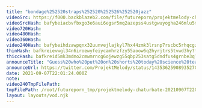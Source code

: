```yaml
---
title: "bondage%252520straps%252520%252526%252520jazz"
videoSrc: https://f000.backblazeb2.com/file/futureporn/projektmelody-chaturbate-2021-09-07.mp4
videoSrcHash: bafybeiacbvfbxgo3e6aui6egsr5mq2azepss4ustgwuyogha246mlu5mjq
video720Hash: 
video480Hash: 
video360Hash: 
video240Hash: bafybeihdzawpqnx32uunvejlajkyl7hx44zmk3lrsnp7rscbc5rhqcgzhq?filename=projektmelody-chaturbate-20210907T220124Z-240p.mp4
thinHash: bafkreievwgl34n6iroewyfeiycamhrzfzy55aoow6q2hyrjtrs5tvwd3hy?filename=20210907T220124Z_thin.jpg
thiccHash: bafkreid5mk3mdmo2cmwmrncg6ojewzg55qbp253satg5dndfus4grnbe3q?filename=20210907T220124Z_thicc.jpg
announceTitle: "Guess%20who%20put%20on%20shorts%20today%20science%20team%3F%20%20it%20was%20me"
announceUrl: https://twitter.com/ProjektMelody/status/1435362590893527040
date: 2021-09-07T22:01:24.000Z
note: 
video240TmpFilePath: 
tmpFilePath: /root/futureporn_tmp/projektmelody-chaturbate-20210907T220124Z.mp4
layout: layouts/vod.njk
---
```

